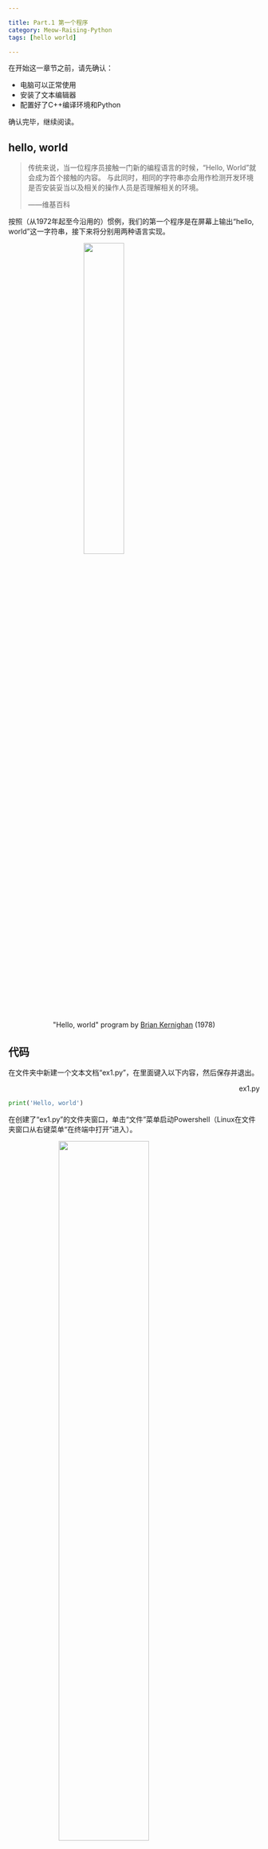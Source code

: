 ```yaml
---

title: Part.1 第一个程序
category: Meow-Raising-Python
tags: [hello world]

---
```


在开始这一章节之前，请先确认：

* 电脑可以正常使用
* 安装了文本编辑器
* 配置好了C++编译环境和Python

<!--more-->

确认完毕，继续阅读。

## hello, world

> 传统来说，当一位程序员接触一门新的编程语言的时候，“Hello, World”就会成为首个接触的内容。 与此同时，相同的字符串亦会用作检测开发环境是否安装妥当以及相关的操作人员是否理解相关的环境。
>
> ——维基百科

按照（从1972年起至今沿用的）惯例，我们的第一个程序是在屏幕上输出“hello, world”这一字符串，接下来将分别用两种语言实现。

<img src="https://upload.wikimedia.org/wikipedia/commons/2/21/Hello_World_Brian_Kernighan_1978.jpg" style="width:40%;display:block;margin:0 auto" />

<center>"Hello, world" program by <a href="https://en.wikipedia.org/wiki/Brian_Kernighan">Brian Kernighan</a> (1978)</center>

## 代码

在文件夹中新建一个文本文档“ex1.py”，在里面键入以下内容，然后保存并退出。

<p align="right"><span id="ex1.py">ex1.py</span></p>

```python
print('Hello, world')
```

在创建了“ex1.py”的文件夹窗口，单击“文件”菜单启动Powershell（Linux在文件夹窗口从右键菜单“在终端中打开”进入）。

<img src="{{site.imgurl}}meow-0/1543675404625.png" style="width:60%;display:block;margin:0 auto" />

在终端中输入`python ex1.py` ，回车，查看运行结果。

<img src="{{site.imgurl}}meow-0/1543675747854.png" style="width:60%;display:block;margin:0 auto" />

如果屏幕上显示出了我们希望显示的“hello, world”，那么恭喜你，你已经成功地写出了第一个python程序！此时需要有烟花庆祝。如果没有，请和我一起，双手握拳举过头顶，然后张开双手，嘭！

<img src="{{site.imgurl}}meow-0/fireworks.jpg" style="width:60%;display:block;margin:0 auto" />

<center>撒花🌸~</center>

## 附加练习

1.  在[ex1.py](#ex1.py)中的最前面加上一个“#”，运行之，观察发生的变化，思考其作用。
2.  尝试让你的python脚本再多打印一行。

## 多说两句

知乎上有个问题“一行代码可以做什么？”，答案千奇百怪。其中有一个人是这样回答的：

> printf（“Hello World!”）;
>
> 这是无数人的启蒙代码
>
> 每学习一种新语言第一个写的也总是它
>
> 它潜移默化的影响的一代又一代程序员
>
> 懂的人说输出一行字符串
>
> 不懂的人说一串英文字母
>
> 它做到了什么我说不好
>
> 但是意义重大
>
> 作者：bsw 原文链接：[https://www.zhihu.com/question/285586045/answer/460307421](https://www.zhihu.com/question/285586045/answer/460307421 "一行代码可以做什么？ - bsw的回答 - 知乎")

世界是否因此而不同无人知晓，但对于你来说，这是迈出的第一步。